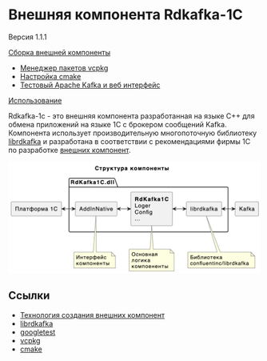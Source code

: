 # Внешняя компонента Rdkafka-1C

Версия 1.1.1

[Сборка внешней компоненты](./doc/build.md)
- [Менеджер пакетов vcpkg](./doc/vcpkg.md)
- [Настройка cmake](./doc/cmake.md)
- [Тестовый Apache Kafka и веб интерфейс](./doc/kafka.md)

[Использование](./doc/how-to-use.md)

Rdkafka-1c - это внешняя компонента разработанная на языке C++ для обмена приложений на языке 1С с брокером сообщений Kafka. Компонента использует производительную многопоточную библиотеку [librdkafka](https://github.com/confluentinc/librdkafka) и разработана в соответствии с рекомендациями фирмы 1С по разработке [внешних компонент](https://its.1c.ru/db/metod8dev/content/3221/hdoc).

![Структура компоненты](doc/res/structure.png)

## Ссылки

- [Технология создания внешних компонент](https://its.1c.ru/db/metod8dev/content/3221/hdoc)
- [librdkafka](https://github.com/confluentinc/librdkafka)
- [googletest](https://github.com/google/googletest)
- [vcpkg](https://github.com/microsoft/vcpkg)
- [cmake](https://cmake.org)